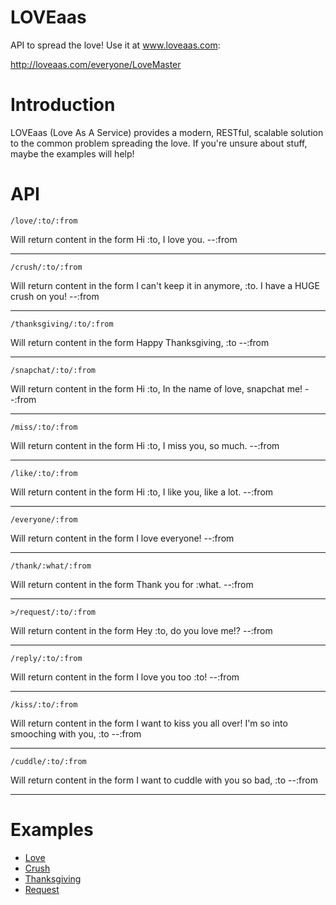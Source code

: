 LOVEaas
=======

API to spread the love! Use it at www.loveaas.com:

http://loveaas.com/everyone/LoveMaster

Introduction
============
LOVEaas (Love As A Service) provides a modern, RESTful, scalable solution to the common problem spreading the love.
 If you're unsure about stuff, maybe the examples will help!
 
API
===
```
/love/:to/:from
```
Will return content in the form Hi :to, I love you. --:from

---
```
/crush/:to/:from
```
Will return content in the form I can't keep it in anymore, :to. I have a HUGE crush on you! --:from

---
```
/thanksgiving/:to/:from
```
Will return content in the form Happy Thanksgiving, :to --:from

---
```
/snapchat/:to/:from
```
Will return content in the form Hi :to, In the name of love, snapchat me! --:from

---
```
/miss/:to/:from
```
Will return content in the form Hi :to, I miss you, so much. --:from

---
```
/like/:to/:from
```
Will return content in the form Hi :to, I like you, like a lot. --:from

---
```
/everyone/:from
```
Will return content in the form I love everyone! --:from

---
```
/thank/:what/:from
```
Will return content in the form Thank you for :what. --:from

---
```
>/request/:to/:from
```
Will return content in the form Hey :to, do you love me!? --:from

---
```
/reply/:to/:from
```
Will return content in the form I love you too :to! --:from

---
```
/kiss/:to/:from
```
Will return content in the form I want to kiss you all over! I'm so into smooching with you, :to --:from

---
```
/cuddle/:to/:from
```
Will return content in the form I want to cuddle with you so bad, :to --:from

---

Examples
========
 - [Love](http://love-aas.appspot.com/love/santa/elf)
 - [Crush](http://love-aas.appspot.com/crush/Jennifer/Nick)
 - [Thanksgiving](http://love-aas.appspot.com/thanksgiving/America/Europe)
 - [Request](http://love-aas.appspot.com/request/Rose/Jack)
